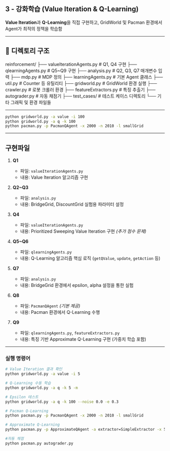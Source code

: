## 3 - 강화학습 (Value Iteration & Q-Learning)

 **Value Iteration**과 **Q-Learning**을 직접 구현하고, GridWorld 및 Pacman 환경에서 Agent가 최적의 정책을 학습함

---

## 📁 디렉토리 구조
reinforcement/
├── valueIterationAgents.py # Q1, Q4 구현
├── qlearningAgents.py # Q5~Q9 구현
├── analysis.py # Q2, Q3, Q7 매개변수 입력
├── mdp.py # MDP 정의
├── learningAgents.py # 기본 Agent 클래스
├── util.py # Counter 등 유틸리티
├── gridworld.py # GridWorld 환경 실행
├── crawler.py # 로봇 크롤러 환경
├── featureExtractors.py # 특징 추출기
├── autograder.py # 자동 채점기
├── test_cases/ # 테스트 케이스 디렉토리
└── 기타 그래픽 및 환경 파일들

----
```bash
python gridworld.py -a value -i 100
python gridworld.py -a q -k 100
python pacman.py -p PacmanQAgent -x 2000 -n 2010 -l smallGrid 
```

---

## 구현파일

1. **Q1**  
   - 파일: `valueIterationAgents.py`  
   - 내용: Value Iteration 알고리즘 구현

2. **Q2~Q3**  
   - 파일: `analysis.py`  
   - 내용: BridgeGrid, DiscountGrid 실험용 파라미터 설정

3. **Q4**  
   - 파일: `valueIterationAgents.py`  
   - 내용: Prioritized Sweeping Value Iteration 구현 *(추가 점수 문제)*

4. **Q5~Q6**  
   - 파일: `qlearningAgents.py`  
   - 내용: Q-Learning 알고리즘 핵심 로직 (`getQValue`, `update`, `getAction` 등)

5. **Q7**  
   - 파일: `analysis.py`  
   - 내용: BridgeGrid 환경에서 epsilon, alpha 설정을 통한 실험

6. **Q8**  
   - 파일: `PacmanQAgent` *(기본 제공)*  
   - 내용: Pacman 환경에서 Q-Learning 수행

7. **Q9**  
   - 파일: `qlearningAgents.py`, `featureExtractors.py`  
   - 내용: 특징 기반 Approximate Q-Learning 구현 (가중치 학습 포함)

----
### 실행 명령어

```bash
# Value Iteration 결과 확인
python gridworld.py -a value -i 5

# Q-Learning 수동 학습
python gridworld.py -a q -k 5 -m

# Epsilon 테스트
python gridworld.py -a q -k 100 --noise 0.0 -e 0.3

# Pacman Q-Learning
python pacman.py -p PacmanQAgent -x 2000 -n 2010 -l smallGrid

# Approximate Q-Learning
python pacman.py -p ApproximateQAgent -a extractor=SimpleExtractor -x 50 -n 60 -l mediumClassic

#자동 채점
python pacman.py autograder.py
```
